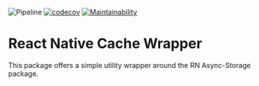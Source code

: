 ![Pipeline](https://github.com/Goldziher/rn-async-storage-cache-wrapper/workflows/CI/badge.svg?branch=master) [![codecov](https://codecov.io/gh/Goldziher/rn-async-storage-cache-wrapper/branch/master/graph/badge.svg?token=1L6MQ9Y6UG)](https://codecov.io/gh/Goldziher/rn-async-storage-cache-wrapper) [![Maintainability](https://api.codeclimate.com/v1/badges/8328d0b358088c24e231/maintainability)](https://codeclimate.com/github/Goldziher/r-cache/maintainability)

# React Native Cache Wrapper

This package offers a simple utility wrapper around the RN Async-Storage package.
